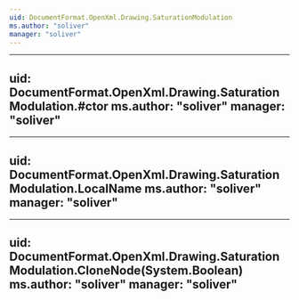 ```yaml
---
uid: DocumentFormat.OpenXml.Drawing.SaturationModulation
ms.author: "soliver"
manager: "soliver"
---
```


---
uid: DocumentFormat.OpenXml.Drawing.SaturationModulation.#ctor
ms.author: "soliver"
manager: "soliver"
---

---
uid: DocumentFormat.OpenXml.Drawing.SaturationModulation.LocalName
ms.author: "soliver"
manager: "soliver"
---

---
uid: DocumentFormat.OpenXml.Drawing.SaturationModulation.CloneNode(System.Boolean)
ms.author: "soliver"
manager: "soliver"
---
